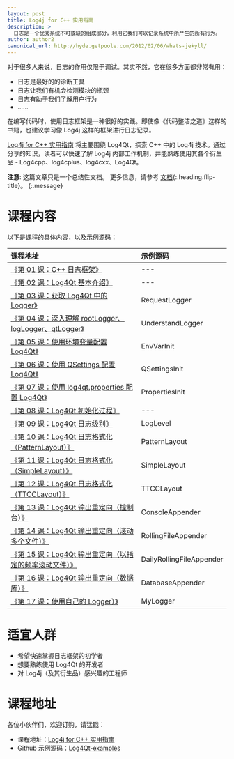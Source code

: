 ```yaml
---
layout: post
title: Log4j for C++ 实用指南
description: >
  日志是一个优秀系统不可或缺的组成部分，利用它我们可以记录系统中所产生的所有行为。
author: author2
canonical_url: http://hyde.getpoole.com/2012/02/06/whats-jekyll/
---
```


对于很多人来说，日志的作用仅限于调试。其实不然，它在很多方面都非常有用：

* 日志是最好的的诊断工具
* 日志让我们有机会检测模块的瓶颈
* 日志有助于我们了解用户行为
* ……

在编写代码时，使用日志框架是一种很好的实践。即使像《代码整洁之道》这样的书籍，也建议学习像 Log4j 这样的框架进行日志记录。

[Log4j for C++ 实用指南](https://gitbook.cn/gitchat/column/5b2c5b29072e851cae4299f3) 将主要围绕 Log4Qt，探索 C++ 中的 Log4j 技术。通过分享的知识，读者可以快速了解 Log4j 内部工作机制，并能熟练使用其各个衍生品 - Log4cpp、log4cplus、log4cxx、Log4Qt。

**注意**: 这篇文章只是一个总结性文档。
更多信息，请参考 [文档][docs]{:.heading.flip-title}。
{:.message}

# 课程内容

以下是课程的具体内容，以及示例源码：

课程地址 | 示例源码
:--- | :--- 
[《第 01 课：C++ 日志框架》](http://gitbook.cn/gitchat/column/5b2c5b29072e851cae4299f3/topic/5b2c633e072e851cae42a1aa) | ---
[《第 02 课：Log4Qt 基本介绍》](http://gitbook.cn/gitchat/column/5b2c5b29072e851cae4299f3/topic/5b2c6356072e851cae42a1c9) | ---
[《第 03 课：获取 Log4Qt 中的 Logger》](http://gitbook.cn/gitchat/column/5b2c5b29072e851cae4299f3/topic/5b2c6370072e851cae42a1e3) | RequestLogger
[《第 04 课：深入理解 rootLogger、logLogger、qtLogger》](http://gitbook.cn/gitchat/column/5b2c5b29072e851cae4299f3/topic/5b2c6385072e851cae42a1fb) | UnderstandLogger
[《第 05 课：使用环境变量配置 Log4Qt》](http://gitbook.cn/gitchat/column/5b2c5b29072e851cae4299f3/topic/5b2c639a072e851cae42a21c) | EnvVarInit
[《第 06 课：使用 QSettings 配置 Log4Qt》](http://gitbook.cn/gitchat/column/5b2c5b29072e851cae4299f3/topic/5b2c63b2072e851cae42a233) | QSettingsInit
[《第 07 课：使用 log4qt.properties 配置 Log4Qt》](https://gitbook.cn/gitchat/column/5b2c5b29072e851cae4299f3/topic/5b2c63c8072e851cae42a244) | PropertiesInit
[《第 08 课：Log4Qt 初始化过程》](https://gitbook.cn/gitchat/column/5b2c5b29072e851cae4299f3/topic/5b2c63e5072e851cae42a26a) | ---
[《第 09 课：Log4Qt 日志级别》](https://gitbook.cn/gitchat/column/5b2c5b29072e851cae4299f3/topic/5b2c6402072e851cae42a28a) | LogLevel
[《第 10 课：Log4Qt 日志格式化（PatternLayout）》](https://gitbook.cn/gitchat/column/5b2c5b29072e851cae4299f3/topic/5b2c641a072e851cae42a2a8) | PatternLayout
[《第 11 课：Log4Qt 日志格式化（SimpleLayout）》](https://gitbook.cn/gitchat/column/5b2c5b29072e851cae4299f3/topic/5b2c6435072e851cae42a2c5) | SimpleLayout
[《第 12 课：Log4Qt 日志格式化（TTCCLayout）》](https://gitbook.cn/gitchat/column/5b2c5b29072e851cae4299f3/topic/5b2c6452072e851cae42a2e6) | TTCCLayout
[《第 13 课：Log4Qt 输出重定向（控制台）》](https://gitbook.cn/gitchat/column/5b2c5b29072e851cae4299f3/topic/5b2c6471072e851cae42a31b) | ConsoleAppender
[《第 14 课：Log4Qt 输出重定向（滚动多个文件）》](https://gitbook.cn/gitchat/column/5b2c5b29072e851cae4299f3/topic/5b2c6489072e851cae42a33e) | RollingFileAppender
[《第 15 课：Log4Qt 输出重定向（以指定的频率滚动文件）》](https://gitbook.cn/gitchat/column/5b2c5b29072e851cae4299f3/topic/5b2c649f072e851cae42a34f) | DailyRollingFileAppender
[《第 16 课：Log4Qt 输出重定向（数据库）》](https://gitbook.cn/gitchat/column/5b2c5b29072e851cae4299f3/topic/5b2c64bb072e851cae42a360) | DatabaseAppender
[《第 17 课：使用自己的 Logger）》](https://gitbook.cn/gitchat/column/5b2c5b29072e851cae4299f3/topic/5b67f32847a22a6d0f656aa8) | MyLogger

# 适宜人群

- 希望快速掌握日志框架的初学者
- 想要熟练使用 Log4Qt 的开发者
- 对 Log4j（及其衍生品）感兴趣的工程师

# 课程地址

各位小伙伴们，欢迎订购，请猛戳：

- 课程地址：[Log4j for C++ 实用指南](http://gitbook.cn/gitchat/column/5b2c5b29072e851cae4299f3 "Log4j for C++ 实用指南")
- Github 示例源码：[Log4Qt-examples](https://github.com/Waleon/Log4Qt-examples "Log4Qt-examples")

[docs]: ../../docs/README.md
